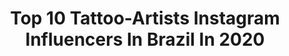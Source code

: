 ---
title: Top 10 Tattoo-Artists Instagram Influencers In Brazil In 2020
description: >-
  Find top tattoo-artists Instagram influencers in Brazil in 2020. Most popular hashtags: #tattoo #blackwork #tattoo2me #tattoos.
platform: Instagram
profiles:
  - username: "marianariom_tattooartist"
    fullname: >-
      Mariana Rio
    location: "Brazil"
    followers: 2128
    engagement: 2029
    commentsToLikes: 0.507180
    avatar: "https://scontent-mrs2-1.cdninstagram.com/v/t51.2885-19/s320x320/50042595_225038011734606_2855022034763644928_n.jpg?_nc_ht=scontent-mrs2-1.cdninstagram.com&_nc_ohc=5Er4GhF0QhAAX82zBu2&oh=3d6dd9cf71a75e9d1781f5e3a1233d54&oe=5E9E3A5C"
    verified: false
    hashtags: "#harrypottercommunity, #hiphop, #hiphoptattoo, #babysneakers"
  - username: "gabi.ink"
    fullname: >-
      Gabriella Machado
    location: "Brazil"
    followers: 74666
    engagement: 212
    commentsToLikes: 0.178558
    avatar: "https://scontent-lhr8-1.cdninstagram.com/v/t51.2885-19/s320x320/90091287_202520057686304_4339185161133359104_n.jpg?_nc_ht=scontent-lhr8-1.cdninstagram.com&_nc_ohc=LY6JKeCUGi8AX-_AVi1&oh=f7eb89446705ec8ea556e58123ce26eb&oe=5EBA9FB7"
    verified: false
    hashtags: "#tattoos, #coverup, #coveruptattoo, #ink"
  - username: "lapeaudure"
    fullname: >-
      La Peau Dure • Tattooer
    location: "Brazil"
    followers: 73231
    engagement: 348
    commentsToLikes: 0.037289
    avatar: "https://scontent-lhr8-1.cdninstagram.com/v/t51.2885-19/s320x320/39171280_1863592397052060_309599513486557184_n.jpg?_nc_ht=scontent-lhr8-1.cdninstagram.com&_nc_ohc=vecbjpegGoMAX90DpoB&oh=aa338b314a2b6cddfea4ef6da1ed808f&oe=5EBA4115"
    verified: false
    hashtags: "#tatoueurparis, #tattooparis, #lapeaudure70k, #lapeaudure"
  - username: "rrezend"
    fullname: >-
      raphael rezend
    location: "Brazil"
    followers: 34636
    engagement: 1034
    commentsToLikes: 0.555065
    avatar: "https://scontent-ams4-1.cdninstagram.com/v/t51.2885-19/s320x320/15538561_1740662969584563_68825996219908096_a.jpg?_nc_ht=scontent-ams4-1.cdninstagram.com&_nc_ohc=z5j83mEzAnIAX_YElGK&oh=687f6457b3ee8ad3d333f7c53bd0a583&oe=5EBAACE7"
    verified: false
    hashtags: "#antesedepois, #relismtattoo, #micro, #blue"
  - username: "fabitattoo"
    fullname: >-
      Fabi Ventura -  League Of Inks
    location: "Brazil"
    followers: 24014
    engagement: 241
    commentsToLikes: 0.060394
    avatar: "https://scontent-nrt1-1.cdninstagram.com/v/t51.2885-19/s320x320/81897391_168933910874552_7799779163518271488_n.jpg?_nc_ht=scontent-nrt1-1.cdninstagram.com&_nc_ohc=OFgsBt8eyB0AX8xSGls&oh=914858a8bcb325b55399d24e9ff28282&oe=5EA5DC5B"
    verified: false
    hashtags: "#sketchtattoo, #tatuagensfemininas, #geektattoo, #majorasmasktattoo"
  - username: "samanthasilvany"
    fullname: >-
      Samantha
    location: "Brazil"
    followers: 40883
    engagement: 446
    commentsToLikes: 0.021660
    avatar: "https://scontent-ams4-1.cdninstagram.com/v/t51.2885-19/s320x320/61725666_1122160114651777_8620311671618928640_n.jpg?_nc_ht=scontent-ams4-1.cdninstagram.com&_nc_ohc=0J5d_qFwv_gAX_khNeH&oh=1334817b71ef6d2f95732a4e2f80e98b&oe=5EB86090"
    verified: false
    hashtags: "#ibiza, #bcn, #eurosummer, #masterplan"
  - username: "carlacrisper"
    fullname: >-
      Carla Crisper
    location: "Brazil"
    followers: 102244
    engagement: 144
    commentsToLikes: 0.037393
    avatar: "https://scontent-ams4-1.cdninstagram.com/v/t51.2885-19/s320x320/65591279_477276526339994_6447766691878273024_n.jpg?_nc_ht=scontent-ams4-1.cdninstagram.com&_nc_ohc=jVhyC9Qo9lgAX9Wac1L&oh=4cbc8ecf7455536c2a2d0649dcb478d0&oe=5E8A3886"
    verified: false
    hashtags: "#tattoo2me, #blackwork, #dotwork, #dotworktattoo"
  - username: "reh.tattoo"
    fullname: >-
      Renata Henriques
    location: "Brazil"
    followers: 131070
    engagement: 437
    commentsToLikes: 0.008340
    avatar: "https://scontent-lhr8-1.cdninstagram.com/v/t51.2885-19/s320x320/91375718_655159941970783_3011257908311621632_n.jpg?_nc_ht=scontent-lhr8-1.cdninstagram.com&_nc_ohc=Kd1RjBF8i84AX9niExS&oh=d2fd84b287dabf5ef4680d22eea92120&oe=5EB9914E"
    verified: false
    hashtags: ""
  - username: "eduardoreistattoo"
    fullname: >-
      Eduardo Reis
    location: "Brazil"
    followers: 9010
    engagement: 497
    commentsToLikes: 0.048805
    avatar: "https://scontent-ams4-1.cdninstagram.com/v/t51.2885-19/s320x320/69359676_2543626159052710_5096601956588191744_n.jpg?_nc_ht=scontent-ams4-1.cdninstagram.com&_nc_ohc=xG5j79VJ3ZEAX8jycN0&oh=76b6aed079b71afc5de629c9067d82aa&oe=5EC6178D"
    verified: false
    hashtags: "#skinartmag, #firsttattoo, #blackandgrey, #rosas"
  - username: "cauuution"
    fullname: >-
      
    location: "Brazil"
    followers: 53757
    engagement: 960
    commentsToLikes: 0.009192
    avatar: "https://scontent-lhr8-1.cdninstagram.com/v/t51.2885-19/s320x320/91694174_2697729917130419_1658112140831096832_n.jpg?_nc_ht=scontent-lhr8-1.cdninstagram.com&_nc_ohc=uBvgU2kkwEsAX_SsnKh&oh=f5a889a994f08e7584350cc23731c41a&oe=5EB9A010"
    verified: false
    hashtags: ""
---